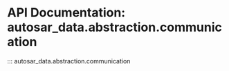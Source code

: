 # API Documentation: autosar_data.abstraction.communication

::: autosar_data.abstraction.communication

